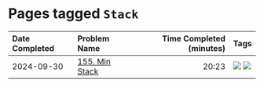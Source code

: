 # Pages tagged `Stack`

|Date Completed|Problem Name|Time Completed  (minutes)|Tags
|:---|:---|---:|:---|
|2024-09-30|[155. Min Stack](../155MinStack1.md)|20:23|[![](https://img.shields.io/badge/tag-Medium-33b5de)](../tags/Medium.md) [![](https://img.shields.io/badge/tag-Stack-61717a)](../tags/Stack.md)|